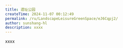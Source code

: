 ```yaml
---
title: 遗址公园
createTime: 2024-11-07 00:12:49
permalink: /ru/LandscapeLeisureGreenSpace/eJ6Cqpj2/
author: sunshang-hl
description: xxxx
---
```


xxxx